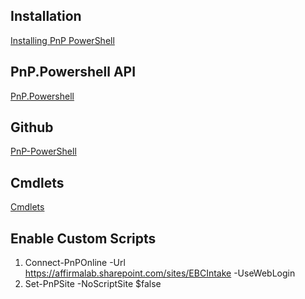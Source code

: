 ## Installation
[Installing PnP PowerShell](https://pnp.github.io/powershell/articles/installation.html)

## PnP.Powershell API
[PnP.Powershell](https://docs.microsoft.com/en-us/powershell/module/sharepoint-pnp/?view=sharepoint-ps)

## Github
[PnP-PowerShell](https://github.com/pnp/PnP-PowerShell)

## Cmdlets
[Cmdlets](https://pnp.github.io/powershell/cmdlets/Add-PnPAlert.html)

## Enable Custom Scripts
1. Connect-PnPOnline -Url https://affirmalab.sharepoint.com/sites/EBCIntake -UseWebLogin
2. Set-PnPSite -NoScriptSite $false
